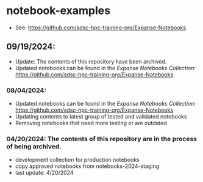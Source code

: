 # notebook-examples
* See:  https://github.com/sdsc-hpc-training-org/Expanse-Notebooks

## 09/19/2024:  
* Update: The contents of this repository have been archived.
* Updated notebooks can be found in the _Expanse Notebooks Collection:_ https://github.com/sdsc-hpc-training-org/Expanse-Notebooks


### 08/04/2024: 
* Updated notebooks can be found in the _Expanse Notebooks Collection:_ https://github.com/sdsc-hpc-training-org/Expanse-Notebooks
* Updating contents to latest group of tested and validated notebooks
* Removing notebooks that need more testing or are outdated
  
### 04/20/2024: The contents of this repository are in the process of being archived.
* development collection for production notebooks 
* copy approved notebooks from notebooks-2024-staging
* last update: 4/20/2024

